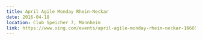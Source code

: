 ```yaml
---
title: April Agile Monday Rhein-Neckar
date: 2016-04-18
location: Club Speicher 7, Mannheim
link: https://www.xing.com/events/april-agile-monday-rhein-neckar-1668565
---
```

